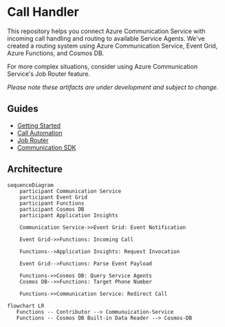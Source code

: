 # Call Handler

This repository helps you connect Azure Communication Service with incoming call handling and routing to available Service Agents. We've created a routing system using Azure Communication Service, Event Grid, Azure Functions, and Cosmos DB.

For more complex situations, consider using Azure Communication Service's Job Router feature.

_Please note these artifacts are under development and subject to change._

## Guides

- [Getting Started](./docs/README.md#getting-started)
- [Call Automation](https://learn.microsoft.com/azure/communication-services/concepts/call-automation/call-automation)
- [Job Router](https://learn.microsoft.com/azure/communication-services/concepts/router/concepts)
- [Communication SDK](https://github.com/Azure/azure-sdk-for-js/tree/main/sdk/communication)

## Architecture

```mermaid
sequenceDiagram
    participant Communication Service
    participant Event Grid
    participant Functions
    participant Cosmos DB
    participant Application Insights

    Communication Service->>Event Grid: Event Notification

    Event Grid->>Functions: Incoming Call

    Functions-->Application Insights: Request Invocation

    Event Grid-->Functions: Parse Event Payload

    Functions->>Cosmos DB: Query Service Agents
    Cosmos DB-->>Functions: Target Phone Number

    Functions->>Communication Service: Redirect Call
```

```mermaid
flowchart LR
   Functions -- Contributor --> Communuication-Service
   Functions -- Cosmos DB Built-in Data Reader --> Cosmos-DB
```

